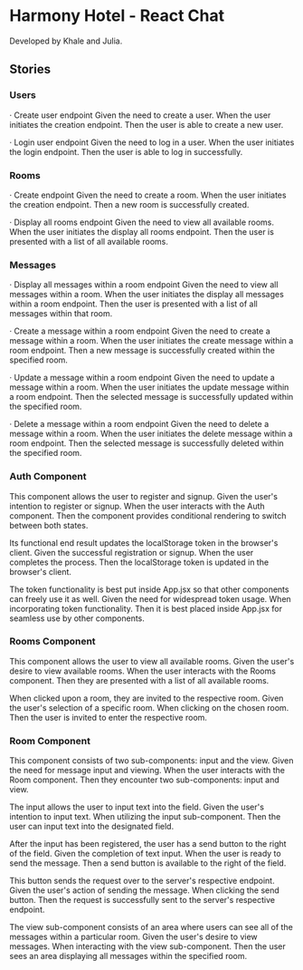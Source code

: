 # Harmony Hotel - React Chat 

Developed by Khale and Julia.

## Stories

### Users
· Create user endpoint
Given the need to create a user.
When the user initiates the creation endpoint.
Then the user is able to create a new user.

· Login user endpoint
Given the need to log in a user.
When the user initiates the login endpoint.
Then the user is able to log in successfully.

### Rooms
· Create endpoint
Given the need to create a room.
When the user initiates the creation endpoint.
Then a new room is successfully created.

· Display all rooms endpoint
Given the need to view all available rooms.
When the user initiates the display all rooms endpoint.
Then the user is presented with a list of all available rooms.

### Messages
· Display all messages within a room endpoint
Given the need to view all messages within a room.
When the user initiates the display all messages within a room endpoint.
Then the user is presented with a list of all messages within that room.

· Create a message within a room endpoint
Given the need to create a message within a room.
When the user initiates the create message within a room endpoint.
Then a new message is successfully created within the specified room.

· Update a message within a room endpoint
Given the need to update a message within a room.
When the user initiates the update message within a room endpoint.
Then the selected message is successfully updated within the specified room.

· Delete a message within a room endpoint
Given the need to delete a message within a room.
When the user initiates the delete message within a room endpoint.
Then the selected message is successfully deleted within the specified room.

### Auth Component
This component allows the user to register and signup.
Given the user's intention to register or signup.
When the user interacts with the Auth component.
Then the component provides conditional rendering to switch between both states.

Its functional end result updates the localStorage token in the browser's client.
Given the successful registration or signup.
When the user completes the process.
Then the localStorage token is updated in the browser's client.

The token functionality is best put inside App.jsx so that other components can freely use it as well.
Given the need for widespread token usage.
When incorporating token functionality.
Then it is best placed inside App.jsx for seamless use by other components.

### Rooms Component
This component allows the user to view all available rooms.
Given the user's desire to view available rooms.
When the user interacts with the Rooms component.
Then they are presented with a list of all available rooms.

When clicked upon a room, they are invited to the respective room.
Given the user's selection of a specific room.
When clicking on the chosen room.
Then the user is invited to enter the respective room.

### Room Component
This component consists of two sub-components: input and the view.
Given the need for message input and viewing.
When the user interacts with the Room component.
Then they encounter two sub-components: input and view.

The input allows the user to input text into the field.
Given the user's intention to input text.
When utilizing the input sub-component.
Then the user can input text into the designated field.

After the input has been registered, the user has a send button to the right of the field.
Given the completion of text input.
When the user is ready to send the message.
Then a send button is available to the right of the field.

This button sends the request over to the server's respective endpoint.
Given the user's action of sending the message.
When clicking the send button.
Then the request is successfully sent to the server's respective endpoint.

The view sub-component consists of an area where users can see all of the messages within a particular room.
Given the user's desire to view messages.
When interacting with the view sub-component.
Then the user sees an area displaying all messages within the specified room.
